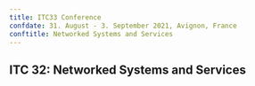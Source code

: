 ```yaml
---
title: ITC33 Conference
confdate: 31. August - 3. September 2021, Avignon, France
conftitle: Networked Systems and Services
---
```


## ITC 32: Networked Systems and Services
